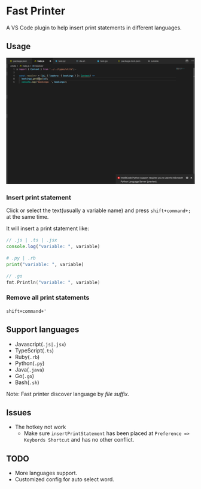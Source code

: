 # Fast Printer

A VS Code plugin to help insert print statements in different languages.

## Usage
![demo](https://raw.githubusercontent.com/joeeeeey/fast-printer/master/resources/demo.gif)

### Insert print statement

Click or select the text(usually a variable name) and press `shift+command+;` at the same time.

It will insert a print statement like:
```javascript
// .js | .ts | .jsx
console.log("variable: ", variable)
```

```python
# .py | .rb
print("variable: ", variable)
```

```go
// .go
fmt.Println("variable: ", variable)
```

### Remove all print statements

`shift+command+'`

## Support languages

- Javascript(`.js|.jsx`)
- TypeScript(`.ts`)
- Ruby(`.rb`)
- Python(`.py`)
- Java(`.java`)
- Go(`.go`)
- Bash(`.sh`)

Note: Fast printer discover language by *file suffix*.

## Issues

- The hotkey not work
  - Make sure `insertPrintStatement` has been placed at `Preference => Keybords Shortcut` and has no other conflict.



## TODO
- More languages support.
- Customized config for auto select word.